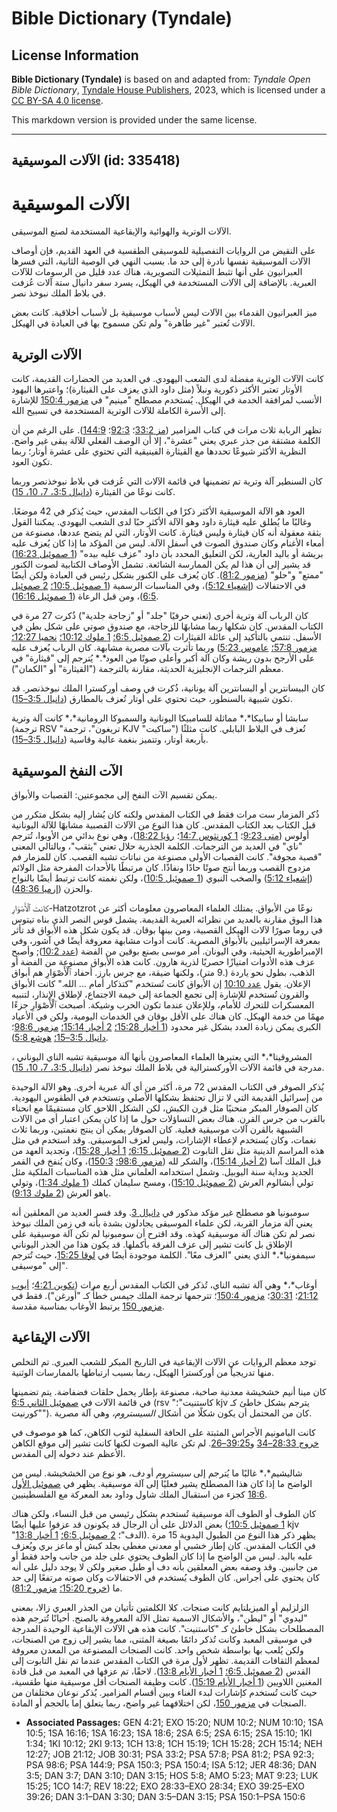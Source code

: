 # Bible Dictionary (Tyndale)

## License Information

**Bible Dictionary (Tyndale)** is based on and adapted from: _Tyndale Open Bible Dictionary_, [Tyndale House Publishers](https://tyndaleopenresources.com/), 2023, which is licensed under a [CC BY-SA 4.0 license](https://creativecommons.org/licenses/by-sa/4.0/legalcode.en).

This markdown version is provided under the same license.



--------------------------------

## الآلات الموسيقية (id: 335418)

الآلات الموسيقية
================

الآلات الوترية والهوائية والإيقاعية المستخدمة لصنع الموسيقى.

على النقيض من الروايات التفصيلية للموسيقى الطقسية في العهد القديم، فإن أوصاف الآلات الموسيقية نفسها نادرة إلى حد ما. بسبب النهي في الوصية الثانية، التي فسرها العبرانيون على أنها تثبط التمثيلات التصويرية، هناك عدد قليل من الرسومات للآلات العبرية. بالإضافة إلى الآلات المستخدمة في الهيكل، يسرد سفر دانيال ستة آلات عُزفت في بلاط الملك نبوخذ نصر.

ميز العبرانيون القدماء بين الآلات ليس لأسباب موسيقية بل لأسباب أخلاقية. كانت بعض الآلات تُعتبر "غير طاهرة" ولم تكن مسموح بها في العبادة في الهيكل.

الآلات الوترية
--------------

كانت الآلات الوترية مفضلة لدى الشعب اليهودي. في العديد من الحضارات القديمة، كانت الأوتار تعتبر الأكثر ذكورية ونبلاً (مثل داود الذي يعزف على القيثارة)؛ واعتبرها اليهود الأنسب لمرافقة الخدمة في الهيكل. يُستخدم مصطلح "مينيم" في [مزمور 150:4](https://ref.ly/Ps150:4) للإشارة إلى الأسرة الكاملة للآلات الوترية المستخدمة في تسبيح الله.

تظهر الربابة ثلاث مرات في كتاب المزامير ([مز 33:2](https://ref.ly/Ps33:2)؛ [92:3](https://ref.ly/Ps92:3)؛ [144:9](https://ref.ly/Ps144:9)). على الرغم من أن الكلمة مشتقة من جذر عبري يعني "عشرة"، إلا أن الوصف الفعلي للآلة يبقى غير واضح. النظرية الأكثر شيوعًا تحددها مع القيثارة الفينيقية التي تحتوي على عشرة أوتار؛ ربما تكون العود.

كان السنطير آلة وترية تم تضمينها في قائمة الآلات التي عُزفت في بلاط نبوخذنصر وربما كانت نوعًا من القيثارة ([دانيال 3:5، 7، 10، 15](https://ref.ly/Dan3:5,Dan3:7,Dan3:10,Dan3:15)).

العود هو الآلة الموسيقية الأكثر ذكرًا في الكتاب المقدس، حيث يُذكر في 42 موضعًا. وغالبًا ما يُطلق عليه قيثارة داود وهو الآلة الأكثر حبًا لدى الشعب اليهودي. يمكننا القول بثقة معقولة أنه كان قيثارة وليس قيثارة. كانت الأوتار، التي لم يتضح عددها، مصنوعة من أمعاء الأغنام وكان صندوق الصوت في أسفل الآلة. ليس من المؤكد ما إذا كان يُعزف عليه بريشة أو باليد العارية، لكن التعليق المحدد بأن داود "عزف عليه بيده" ([1 صموئيل 16:23](https://ref.ly/1Sam16:23)) قد يشير إلى أن هذا لم يكن الممارسة الشائعة. تشمل الأوصاف الكتابية لصوت الكنور "ممتع" و"حلو" ([مزمور 81:2](https://ref.ly/Ps81:2)). كان يُعزف على الكنور بشكل رئيس في العبادة ولكن أيضًا في الاحتفالات ([إشعياء 5:12](https://ref.ly/Isa5:12))، وفي المناسبات الرسمية ([1 صموئيل 10:5؛](https://ref.ly/1Sam10:5) [2 صموئيل 6:5](https://ref.ly/2Sam6:5))، ومن قبل الرعاة ([1 صموئيل 16:16](https://ref.ly/1Sam16:16)).

كان الرباب آلة وترية أخرى (تعني حرفيًا "جلد" أو "زجاجة جلدية") ذُكرت 27 مرة في الكتاب المقدس. كان شكلها ربما مشابهًا للزجاجة، مع صندوق صوتي على شكل بطن في الأسفل. تنتمي بالتأكيد إلى عائلة القيثارات ([2 صموئيل 6:5؛](https://ref.ly/2Sam6:5) [1 ملوك 10:12؛](https://ref.ly/1Kgs10:12) [نحميا 12:27؛](https://ref.ly/Neh12:27) [مزمور 57:8؛](https://ref.ly/Ps57:8) [عاموس 5:23](https://ref.ly/Amos5:23)) وربما تأثرت بآلات مصرية مشابهة. كان الرباب يُعزف عليه على الأرجح بدون ريشة وكان آلة أكبر وأعلى صوتًا من العود*.* يُترجم إلى "قيثارة" في معظم الترجمات الإنجليزية الحديثة، مقارنة بالترجمة ("القيثارة" أو "الكمان").

كان البيسانترين أو البسانترين آلة يونانية، ذُكرت في وصف أوركسترا الملك نبوخذنصر. قد تكون شبيهة بالسنطور، حيث تحتوي على أوتار تُعزف بالمطارق ([دانيال 3:5–15](https://ref.ly/Dan3:5-Dan3:15)).

سابشا أو سابيكا*،* مماثلة للسامبيكا اليونانية والسمبوكا الرومانية*،* كانت آلة وترية (ترجمة RSV "تريغون"، ترجمة KJV "ساكبت") تُعزف في البلاط البابلي. كانت مثلثًا بأربعة أوتار، وتتميز بنغمة عالية وقاسية ([دانيال 3:5–15](https://ref.ly/Dan3:5-Dan3:15)).

الآت النفخ الموسيقية
--------------------

يمكن تقسيم الآت النفخ إلى مجموعتين: القصبات والأبواق.

ذُكر المزمار ست مرات فقط في الكتاب المقدس ولكنه كان يُشار إليه بشكل متكرر من قبل الكتاب بعد الكتاب المقدس. كان هذا النوع من الآلات القصبية مشابهًا للآلة اليونانية أولوس ([متى 9:23](https://ref.ly/Matt9:23)؛ [1 كورنثوس 14:7](https://ref.ly/1Cor14:7)؛ [رؤيا 18:22](https://ref.ly/Rev18:22))، وهي نوع بدائي من الأوبوا، تُترجم "ناي" في العديد من الترجمات. الكلمة الجذرية حلال تعني "يثقب"، وبالتالي المعنى "قصبة مجوفة". كانت القصبات الأولى مصنوعة من نباتات تشبه القصب. كان للمزمار فم مزدوج القصب وربما أنتج صوتًا حادًا ونفاذًا. كان مرتبطًا بالأحداث المفرحة مثل الولائم ([إشعياء 5:12](https://ref.ly/Isa5:12)) والصخب النبوي ([1 صموئيل 10:5](https://ref.ly/1Sam10:5))، ولكن نغمته كانت ترتبط أيضًا بالنواح والحزن ([إرميا 48:36](https://ref.ly/Jer48:36)).

كانت ٱلْأَصْوَارِ\-Hatzotzrot نوعًا من الأبواق. يمتلك العلماء المعاصرون معلومات أكثر عن هذا البوق مقارنة بالعديد من نظرائه العبرية القديمة. يشمل قوس النصر الذي بناه تيتوس في روما صورًا لآلات الهيكل القصبية، ومن بينها بوقان. قد يكون شكل هذه الأبواق قد تأثر بمعرفة الإسرائيليين بالأبواق المصرية. كانت أدوات مشابهة معروفة أيضًا في آشور، وفي الإمبراطورية الحيثية، وفي اليونان. أُمر موسى بصنع بوقين من الفضة ([عدد 10:2](https://ref.ly/Num10:2)); وأصبح عزف هذه الأدوات امتيازًا حصريًا لذرية هارون. كانت هذه الأبواق مصنوعة من الفضة أو الذهب، بطول نحو ياردة (.9 متر)، ولكنها ضيقة، مع جرس بارز. أحفاد ٱلْأَصْوَارِ هم أبواق الإعلان. يقول [عدد 10:10](https://ref.ly/Num10:10) إن الأبواق كانت تُستخدم "كتذكار أمام ... الله." كانت الأبواق والقرون تُستخدم للإشارة إلى تجمع الجماعة إلى خيمة الاجتماع، لإطلاق الإنذار، لتنبيه المعسكرات للتحرك للأمام، وللإعلان عندما تكون الحرب وشيكة. أصبحت ٱلْأَصْوَارِ جزءًا مهمًا من خدمة الهيكل. كان هناك على الأقل بوقان في الخدمات اليومية، ولكن في الأعياد الكبرى يمكن زيادة العدد بشكل غير محدود ([1 أخبار 15:28؛](https://ref.ly/1Chr15:28) [2 أخبار 15:14؛](https://ref.ly/2Chr15:14) [مزمور 98:6](https://ref.ly/Ps98:6)؛ [دانيال 3:5–15؛](https://ref.ly/Dan3:5-Dan3:15) [هوشع 5:8](https://ref.ly/Hos5:8)).

المشروقيتا*،* التي يعتبرها العلماء المعاصرون بأنها آلة موسيقية تشبه الناي اليوناني *،* مدرجة في قائمة الآلات الأوركسترالية في بلاط الملك نبوخذ نصر ([دانيال 3:5، 7، 10، 15](https://ref.ly/Dan3:5,Dan3:7,Dan3:10,Dan3:15)).

يُذكر الصوفر في الكتاب المقدس 72 مرة، أكثر من أي آلة عبرية أخرى. وهو الآلة الوحيدة من إسرائيل القديمة التي لا تزال تحتفظ بشكلها الأصلي وتستخدم في الطقوس اليهودية. كان الصوفار المبكر منحنيًا مثل قرن الكبش، لكن الشكل اللاحق كان مستقيمًا مع انحناء بالقرب من جرس القرن. هناك بعض التساؤلات حول ما إذا كان يمكن اعتبار أي من الآلات الشبيهة بالقرن آلات موسيقية فعلية. كان الصوفار يمكن أن ينتج نغمتين، وربما ثلاث نغمات، وكان يُستخدم لإعطاء الإشارات، وليس لعزف الموسيقى. وقد استخدم في مثل هذه المراسم الدينية مثل نقل التابوت ([2 صموئيل 6:15؛](https://ref.ly/2Sam6:15) [1 أخبار 15:28](https://ref.ly/1Chr15:28))، وتجديد العهد من قبل الملك آسا ([2 أخبار 15:14](https://ref.ly/2Chr15:14))، والشكر لله ([مزمور 98:6؛](https://ref.ly/Ps98:6) [150:3](https://ref.ly/Ps150:3))، وكان يُنفخ في القمر الجديد وبداية سنة اليوبيل. وشمل استخدامه العلماني مثل هذه المناسبات الملكية مثل تولي أبشالوم العرش ([2 صموئيل 15:10](https://ref.ly/2Sam15:10))، ومسح سليمان كملك ([1 ملوك 1:34](https://ref.ly/1Kgs1:34))، وتولي ياهو العرش ([2 ملوك 9:13](https://ref.ly/2Kgs9:13)).

سومبونيا هو مصطلح غير مؤكد مذكور في [دانيال 3](https://ref.ly/Dan3:1-Dan3:30). وقد فسر العديد من المعلقين أنه يعني آلة مزمار القربة، لكن علماء الموسيقى يجادلون بشدة بأنه في زمن الملك نبوخذ نصر لم تكن هناك آلة موسيقية كهذه. وقد اقترح أن سومبونيا لم تكن آلة موسيقية على الإطلاق بل كانت تشير إلى عزف الفرقة بأكملها. قد يكون هذا من الجذر اليوناني سيمفونيا*،* الذي يعني "العزف معًا". الكلمة موجودة أيضًا في [لوقا 15:25](https://ref.ly/Luke15:25)، حيث تُترجم إلى "موسيقى".

أوغاب*،* وهي آلة تشبه الناي، تُذكر في الكتاب المقدس أربع مرات ([تكوين 4:21](https://ref.ly/Gen4:21)؛ [أيوب 21:12](https://ref.ly/Job21:12)؛ [30:31](https://ref.ly/Job30:31)؛ [مزمور 150:4](https://ref.ly/Ps150:4)؛ تترجمها ترجمة الملك جيمس خطأً كـ "أورغن"). فقط في [مزمور 150](https://ref.ly/Ps150:1-Ps150:6) يرتبط الأوغاب بمناسبة مقدسة.

الآلات الإيقاعية
----------------

توجد معظم الروايات عن الآلات الإيقاعية في التاريخ المبكر للشعب العبري. تم التخلص منها تدريجياً من أوركسترا الهيكل، ربما بسبب ارتباطها بالممارسات الوثنية.

كان مينا أنيم خشخيشة معدنية صاخبة، مصنوعة بإطار يحمل حلقات فضفاضة. يتم تضمينها في قائمة الآلات في [صموئيل الثاني 6:5](https://ref.ly/2Sam6:5) (rsv "كاستنيت"؛ kjv يترجم بشكل خاطئ كـ "كورنيت"). كان من المحتمل أن يكون شكلًا من أشكال *السيستروم،* وهي آلة مصرية.

كانت البامونيم الأجراس المثبتة على الحافة السفلية لثوب الكاهن، كما هو موصوف في [خروج 28:33–34](https://ref.ly/Exod28:33-Exod28:34) و[39:25–26](https://ref.ly/Exod39:25-Exod39:26). لم تكن عالية الصوت لكنها كانت تشير إلى موقع الكاهن الأعظم عند دخوله إلى المقدس.

شاليشيم*،* غالبًا ما يُترجم إلى *سيستروم* أو *دف،* هو نوع من الخشخيشة. ليس من الواضح ما إذا كان هذا المصطلح يشير فعليًا إلى آلة موسيقية. يظهر في [صموئيل الأول 18:6](https://ref.ly/1Sam18:6) كجزء من استقبال الملك شاول وداود بعد المعركة مع الفلسطينيين.

كان الطوف أو الطوف آلة موسيقية تُستخدم بشكل رئيسي من قبل النساء، ولكن هناك بعض الدلائل على أن الرجال قد يكونون قد عزفوا عليها أيضًا ([1 صموئيل 10:5؛](https://ref.ly/1Sam10:5) kjv "الدف"؛ [2 صموئيل 6:5؛](https://ref.ly/2Sam6:5) [1 أخبار 13:8](https://ref.ly/1Chr13:8)). يظهر ذكر هذا النوع من الطبول اليدوية 15 مرة في الكتاب المقدس. كان إطار خشبي أو معدني مغطى بجلد كبش أو ماعز بري ويُعزف عليه باليد. ليس من الواضح ما إذا كان الطوف يحتوي على جلد من جانب واحد فقط أو من جانبين. وقد وصفه بعض المعلقين بأنه دف أو طبل صغير ولكن لا يوجد دليل على أنه كان يحتوي على أجراس. كان الطوف يُستخدم في الاحتفالات وكان صوته مرتفعًا إلى حد ما ([خروج 15:20؛](https://ref.ly/Exod15:20) [مزمور 81:2](https://ref.ly/Ps81:2)).

الزلزليم أو الميزيلتايم كانت صنجات. كلا الكلمتين تأتيان من الجذر العبري زالا، بمعنى "ليدوي" أو "ليطن"، والأشكال الاسمية تمثل الآلة المعروفة بالصنج. أحيانًا تُترجم هذه المصطلحات بشكل خاطئ كـ "كاستنيت". كانت هذه هي الآلات الإيقاعية الوحيدة المدرجة في موسيقى المعبد وكانت تُذكر دائمًا بصيغة المثنى، مما يشير إلى زوج من الصنجات، ولكن يُلعب بها بواسطة شخص واحد. كانت الصنجات المصنوعة من المعدن معروفة لمعظم الثقافات القديمة. تظهر لأول مرة في الكتاب المقدس عندما تم نقل التابوت إلى القدس ([2 صموئيل 6:5؛](https://ref.ly/2Sam6:5) [1 أخبار الأيام 13:8](https://ref.ly/1Chr13:8)). لاحقًا، تم عزفها في المعبد من قبل قادة المغنين اللاويين ([1 أخبار الأيام 15:19](https://ref.ly/1Chr15:19)). كانت وظيفة الصنجات أقل موسيقية منها طقسية، حيث كانت تُستخدم كإشارات لبدء الغناء وبين أقسام المزامير. يُذكر نوعان مختلفان من الصنجات في [مزمور 150](https://ref.ly/Ps150:1-Ps150:6)، لكن اختلافهما غير واضح، ربما يتعلق إما بالحجم أو المادة.

* **Associated Passages:** GEN 4:21; EXO 15:20; NUM 10:2; NUM 10:10; 1SA 10:5; 1SA 16:16; 1SA 16:23; 1SA 18:6; 2SA 6:5; 2SA 6:15; 2SA 15:10; 1KI 1:34; 1KI 10:12; 2KI 9:13; 1CH 13:8; 1CH 15:19; 1CH 15:28; 2CH 15:14; NEH 12:27; JOB 21:12; JOB 30:31; PSA 33:2; PSA 57:8; PSA 81:2; PSA 92:3; PSA 98:6; PSA 144:9; PSA 150:3; PSA 150:4; ISA 5:12; JER 48:36; DAN 3:5; DAN 3:7; DAN 3:10; DAN 3:15; HOS 5:8; AMO 5:23; MAT 9:23; LUK 15:25; 1CO 14:7; REV 18:22; EXO 28:33–EXO 28:34; EXO 39:25–EXO 39:26; DAN 3:1–DAN 3:30; DAN 3:5–DAN 3:15; PSA 150:1–PSA 150:6

